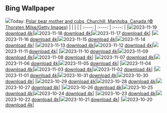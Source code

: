 ## Bing Wallpaper
![](./wallpaper/2023-11-19.jpg)Today: [Polar bear mother and cubs, Churchill, Manitoba, Canada (© Thorsten Milse/Getty Images)](./wallpaper/2023-11-19.jpg)
|      |      |      |
| :----: | :----: | :----: |
|![](./wallpaper/2023-11-19_sm.jpg)2023-11-19 [download 4k](./wallpaper/2023-11-19.jpg)|![](./wallpaper/2023-11-18_sm.jpg)2023-11-18 [download 4k](./wallpaper/2023-11-18.jpg)|![](./wallpaper/2023-11-17_sm.jpg)2023-11-17 [download 4k](./wallpaper/2023-11-17.jpg)|
|![](./wallpaper/2023-11-16_sm.jpg)2023-11-16 [download 4k](./wallpaper/2023-11-16.jpg)|![](./wallpaper/2023-11-15_sm.jpg)2023-11-15 [download 4k](./wallpaper/2023-11-15.jpg)|![](./wallpaper/2023-11-14_sm.jpg)2023-11-14 [download 4k](./wallpaper/2023-11-14.jpg)|
|![](./wallpaper/2023-11-13_sm.jpg)2023-11-13 [download 4k](./wallpaper/2023-11-13.jpg)|![](./wallpaper/2023-11-12_sm.jpg)2023-11-12 [download 4k](./wallpaper/2023-11-12.jpg)|![](./wallpaper/2023-11-11_sm.jpg)2023-11-11 [download 4k](./wallpaper/2023-11-11.jpg)|
|![](./wallpaper/2023-11-10_sm.jpg)2023-11-10 [download 4k](./wallpaper/2023-11-10.jpg)|![](./wallpaper/2023-11-09_sm.jpg)2023-11-09 [download 4k](./wallpaper/2023-11-09.jpg)|![](./wallpaper/2023-11-08_sm.jpg)2023-11-08 [download 4k](./wallpaper/2023-11-08.jpg)|
|![](./wallpaper/2023-11-07_sm.jpg)2023-11-07 [download 4k](./wallpaper/2023-11-07.jpg)|![](./wallpaper/2023-11-06_sm.jpg)2023-11-06 [download 4k](./wallpaper/2023-11-06.jpg)|![](./wallpaper/2023-11-05_sm.jpg)2023-11-05 [download 4k](./wallpaper/2023-11-05.jpg)|
|![](./wallpaper/2023-11-04_sm.jpg)2023-11-04 [download 4k](./wallpaper/2023-11-04.jpg)|![](./wallpaper/2023-11-03_sm.jpg)2023-11-03 [download 4k](./wallpaper/2023-11-03.jpg)|![](./wallpaper/2023-11-02_sm.jpg)2023-11-02 [download 4k](./wallpaper/2023-11-02.jpg)|
|![](./wallpaper/2023-11-01_sm.jpg)2023-11-01 [download 4k](./wallpaper/2023-11-01.jpg)|![](./wallpaper/2023-10-31_sm.jpg)2023-10-31 [download 4k](./wallpaper/2023-10-31.jpg)|![](./wallpaper/2023-10-30_sm.jpg)2023-10-30 [download 4k](./wallpaper/2023-10-30.jpg)|
|![](./wallpaper/2023-10-29_sm.jpg)2023-10-29 [download 4k](./wallpaper/2023-10-29.jpg)|![](./wallpaper/2023-10-28_sm.jpg)2023-10-28 [download 4k](./wallpaper/2023-10-28.jpg)|![](./wallpaper/2023-10-27_sm.jpg)2023-10-27 [download 4k](./wallpaper/2023-10-27.jpg)|
|![](./wallpaper/2023-10-26_sm.jpg)2023-10-26 [download 4k](./wallpaper/2023-10-26.jpg)|![](./wallpaper/2023-10-25_sm.jpg)2023-10-25 [download 4k](./wallpaper/2023-10-25.jpg)|![](./wallpaper/2023-10-24_sm.jpg)2023-10-24 [download 4k](./wallpaper/2023-10-24.jpg)|
|![](./wallpaper/2023-10-23_sm.jpg)2023-10-23 [download 4k](./wallpaper/2023-10-23.jpg)|![](./wallpaper/2023-10-22_sm.jpg)2023-10-22 [download 4k](./wallpaper/2023-10-22.jpg)|![](./wallpaper/2023-10-21_sm.jpg)2023-10-21 [download 4k](./wallpaper/2023-10-21.jpg)|
|![](./wallpaper/2023-10-20_sm.jpg)2023-10-20 [download 4k](./wallpaper/2023-10-20.jpg)|